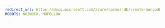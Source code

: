 ```yaml
---
redirect_url: https://docs.microsoft.com/azure/cosmos-db/create-mongodb-dotnet#create-account
ROBOTS: NOINDEX, NOFOLLOW

---
```

